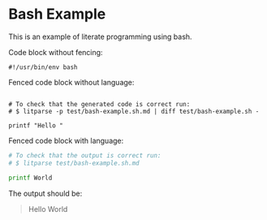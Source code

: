 # Bash Example
This is an example of literate programming using bash.

Code block without fencing:

    #!/usr/bin/env bash

Fenced code block without language:
```

# To check that the generated code is correct run:
# $ litparse -p test/bash-example.sh.md | diff test/bash-example.sh -

printf "Hello "

```

Fenced code block with language:
```bash
# To check that the output is correct run:
# $ litparse test/bash-example.sh.md

printf World
```

The output should be:
> Hello World
